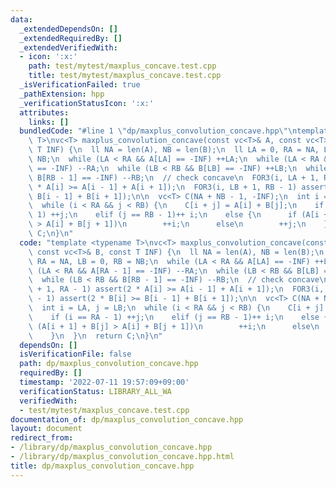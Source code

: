 ```yaml
---
data:
  _extendedDependsOn: []
  _extendedRequiredBy: []
  _extendedVerifiedWith:
  - icon: ':x:'
    path: test/mytest/maxplus_concave.test.cpp
    title: test/mytest/maxplus_concave.test.cpp
  _isVerificationFailed: true
  _pathExtension: hpp
  _verificationStatusIcon: ':x:'
  attributes:
    links: []
  bundledCode: "#line 1 \"dp/maxplus_convolution_concave.hpp\"\ntemplate <typename\
    \ T>\nvc<T> maxplus_convolution_concave(const vc<T>& A, const vc<T>& B, const\
    \ T INF) {\n  ll NA = len(A), NB = len(B);\n  ll LA = 0, RA = NA, LB = 0, RB =\
    \ NB;\n  while (LA < RA && A[LA] == -INF) ++LA;\n  while (LA < RA && A[RA - 1]\
    \ == -INF) --RA;\n  while (LB < RB && B[LB] == -INF) ++LB;\n  while (LB < RB &&\
    \ B[RB - 1] == -INF) --RB;\n  // check concave\n  FOR3(i, LA + 1, RA - 1) assert(2\
    \ * A[i] >= A[i - 1] + A[i + 1]);\n  FOR3(i, LB + 1, RB - 1) assert(2 * B[i] >=\
    \ B[i - 1] + B[i + 1]);\n\n  vc<T> C(NA + NB - 1, -INF);\n  int i = LA, j = LB;\n\
    \  while (i < RA && j < RB) {\n    C[i + j] = A[i] + B[j];\n    if (i == RA -\
    \ 1) ++j;\n    elif (j == RB - 1)++ i;\n    else {\n      if (A[i + 1] + B[j]\
    \ > A[i] + B[j + 1])\n        ++i;\n      else\n        ++j;\n    }\n  }\n  return\
    \ C;\n}\n"
  code: "template <typename T>\nvc<T> maxplus_convolution_concave(const vc<T>& A,\
    \ const vc<T>& B, const T INF) {\n  ll NA = len(A), NB = len(B);\n  ll LA = 0,\
    \ RA = NA, LB = 0, RB = NB;\n  while (LA < RA && A[LA] == -INF) ++LA;\n  while\
    \ (LA < RA && A[RA - 1] == -INF) --RA;\n  while (LB < RB && B[LB] == -INF) ++LB;\n\
    \  while (LB < RB && B[RB - 1] == -INF) --RB;\n  // check concave\n  FOR3(i, LA\
    \ + 1, RA - 1) assert(2 * A[i] >= A[i - 1] + A[i + 1]);\n  FOR3(i, LB + 1, RB\
    \ - 1) assert(2 * B[i] >= B[i - 1] + B[i + 1]);\n\n  vc<T> C(NA + NB - 1, -INF);\n\
    \  int i = LA, j = LB;\n  while (i < RA && j < RB) {\n    C[i + j] = A[i] + B[j];\n\
    \    if (i == RA - 1) ++j;\n    elif (j == RB - 1)++ i;\n    else {\n      if\
    \ (A[i + 1] + B[j] > A[i] + B[j + 1])\n        ++i;\n      else\n        ++j;\n\
    \    }\n  }\n  return C;\n}\n"
  dependsOn: []
  isVerificationFile: false
  path: dp/maxplus_convolution_concave.hpp
  requiredBy: []
  timestamp: '2022-07-11 19:57:09+09:00'
  verificationStatus: LIBRARY_ALL_WA
  verifiedWith:
  - test/mytest/maxplus_concave.test.cpp
documentation_of: dp/maxplus_convolution_concave.hpp
layout: document
redirect_from:
- /library/dp/maxplus_convolution_concave.hpp
- /library/dp/maxplus_convolution_concave.hpp.html
title: dp/maxplus_convolution_concave.hpp
---
```

